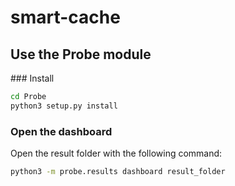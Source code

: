# smart-cache
## Use the Probe module

### Install

```bash
cd Probe
python3 setup.py install
```

### Open the dashboard

Open the result folder with the following command:

```bash
python3 -m probe.results dashboard result_folder
```
